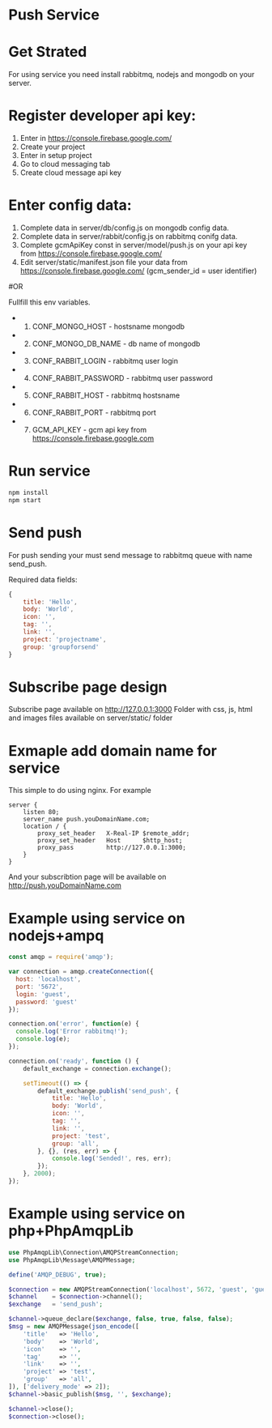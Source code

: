 # Push Service

# Get Strated

For using service you need install rabbitmq, nodejs and mongodb on your server.

# Register developer api key:

1. Enter in https://console.firebase.google.com/
2. Create your project
3. Enter in setup project
4. Go to cloud messaging tab
5. Create cloud message api key

# Enter config data:

1. Complete data in server/db/config.js on mongodb config data.
2. Complete data in server/rabbit/config.js on rabbitmq conifg data.
3. Complete gcmApiKey const in server/model/push.js on your api key from https://console.firebase.google.com/
4. Edit server/static/manifest.json file your data from https://console.firebase.google.com/ (gcm_sender_id = user identifier)

#OR

Fullfill this env variables.
* 1. CONF_MONGO_HOST - hostsname mongodb
* 2. CONF_MONGO_DB_NAME - db name of mongodb
* 3. CONF_RABBIT_LOGIN - rabbitmq user login
* 4. CONF_RABBIT_PASSWORD - rabbitmq user password
* 5. CONF_RABBIT_HOST - rabbitmq hostsname
* 6. CONF_RABBIT_PORT - rabbitmq port
* 7. GCM_API_KEY - gcm api key from https://console.firebase.google.com

# Run service

```bash
npm install
npm start
```

# Send push

For push sending your must send message to rabbitmq queue with name send_push.

Required data fields:

```javascript
{
	title: 'Hello',
    body: 'World',
    icon: '',
    tag: '',
    link: '',
    project: 'projectname',
    group: 'groupforsend'
}
```

# Subscribe page design

Subscribe page available on http://127.0.0.1:3000
Folder with css, js, html and images files available on server/static/ folder

# Exmaple add domain name for service

This simple to do using nginx. For example

```nginx
server {
    listen 80;
    server_name push.youDomainName.com;
    location / {
        proxy_set_header   X-Real-IP $remote_addr;
        proxy_set_header   Host      $http_host;
        proxy_pass         http://127.0.0.1:3000;
    }
}
```

And your subscribtion page will be available on http://push.youDomainName.com

# Example using service on nodejs+ampq

```javascript
const amqp = require('amqp');

var connection = amqp.createConnection({
  host: 'localhost',
  port: '5672',
  login: 'guest',
  password: 'guest'
});

connection.on('error', function(e) {
  console.log('Error rabbitmq!');
  console.log(e);
});

connection.on('ready', function () {
	default_exchange = connection.exchange();

	setTimeout(() => {
		default_exchange.publish('send_push', {
			title: 'Hello',
    	    body: 'World',
    	    icon: '',
    	    tag: '',
    	    link: '',
    	    project: 'test',
    	    group: 'all',
		}, {}, (res, err) => {
			console.log('Sended!', res, err);
		});
	}, 2000);
});
```
# Example using service on php+PhpAmqpLib

```php
use PhpAmqpLib\Connection\AMQPStreamConnection;
use PhpAmqpLib\Message\AMQPMessage;

define('AMQP_DEBUG', true);

$connection = new AMQPStreamConnection('localhost', 5672, 'guest', 'guest');
$channel    = $connection->channel();
$exchange   = 'send_push';

$channel->queue_declare($exchange, false, true, false, false);
$msg = new AMQPMessage(json_encode([
    'title'   => 'Hello',
    'body'    => 'World',
    'icon'    => '',
    'tag'     => '',
    'link'    => '',
    'project' => 'test',
    'group'   => 'all',
]), ['delivery_mode' => 2]);
$channel->basic_publish($msg, '', $exchange);

$channel->close();
$connection->close();
```